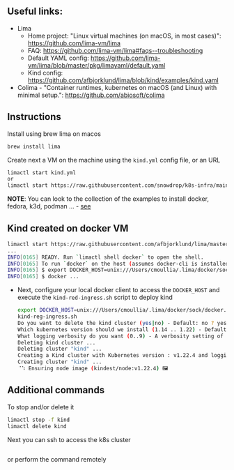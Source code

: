 ## Useful links:
- Lima
    - Home project: "Linux virtual machines (on macOS, in most cases)": https://github.com/lima-vm/lima
    - FAQ: https://github.com/lima-vm/lima#faqs--troubleshooting
    - Default YAML config: https://github.com/lima-vm/lima/blob/master/pkg/limayaml/default.yaml
    - Kind config: https://github.com/afbjorklund/lima/blob/kind/examples/kind.yaml
- Colima - "Container runtimes, kubernetes on macOS (and Linux) with minimal setup.": https://github.com/abiosoft/colima

## Instructions

Install using brew lima on macos
```bash
brew install lima
```
Create next a VM on the machine using the `kind.yml` config file, or an URL
```bash
limactl start kind.yml
or
limactl start https://raw.githubusercontent.com/snowdrop/k8s-infra/main/lima/kind.yml
```

**NOTE**: You can look to the collection of the examples to install docker, fedora, k3d, podman ... - [see](https://github.com/lima-vm/lima/tree/master/examples)

## Kind created on docker VM

```bash
limactl start https://raw.githubusercontent.com/afbjorklund/lima/master/examples/docker.yaml
...
INFO[0165] READY. Run `limactl shell docker` to open the shell. 
INFO[0165] To run `docker` on the host (assumes docker-cli is installed): 
INFO[0165] $ export DOCKER_HOST=unix:///Users/cmoullia/.lima/docker/sock/docker.sock 
INFO[0165] $ docker ...    
```
- Next, configure your local docker client to access the `DOCKER_HOST` and execute the `kind-red-ingress.sh` script to deploy kind
  ```bash
  export DOCKER_HOST=unix:///Users/cmoullia/.lima/docker/sock/docker.sock
  kind-reg-ingress.sh 
  Do you want to delete the kind cluster (yes|no) - Default: no ? yes
  Which kubernetes version should we install (1.14 .. 1.22) - Default: 1.22 ? 
  What logging verbosity do you want (0..9) - A verbosity setting of 0 logs only critical events - Default: 0 ? 
  Deleting kind cluster ...
  Deleting cluster "kind" ...
  Creating a Kind cluster with Kubernetes version : v1.22.4 and logging verbosity: 0
  Creating cluster "kind" ...
  ⠈⠱ Ensuring node image (kindest/node:v1.22.4) 🖼 
  ```

## Additional commands

To stop and/or delete it
```bash
limactl stop -f kind
limactl delete kind
```

Next you can ssh to access the k8s cluster 
```bash

```


or perform the command remotely
```bash

```


